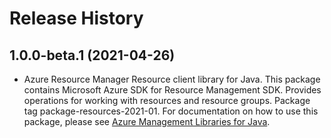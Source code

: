# Release History

## 1.0.0-beta.1 (2021-04-26)

- Azure Resource Manager Resource client library for Java. This package contains Microsoft Azure SDK for Resource Management SDK. Provides operations for working with resources and resource groups. Package tag package-resources-2021-01. For documentation on how to use this package, please see [Azure Management Libraries for Java](https://aka.ms/azsdk/java/mgmt).
